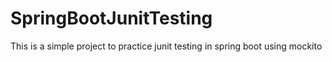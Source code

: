 # SpringBootJunitTesting
This is a simple project to practice junit testing in spring boot using mockito
